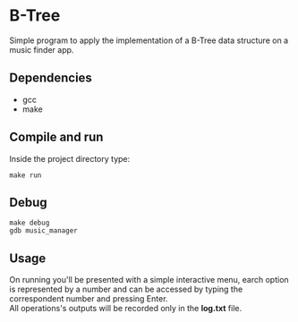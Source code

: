 # B-Tree
Simple program to apply the implementation of a B-Tree data structure on a music finder app.

## Dependencies
- gcc
- make

## Compile and run
Inside the project directory type:
```
make run
```

## Debug
```
make debug
gdb music_manager
```

## Usage
On running you'll be presented with a simple interactive menu, earch option is represented by a number and can be
accessed by typing the correspondent number and pressing Enter.<br>
All operations's outputs will be recorded only in the **log.txt** file.<br>
